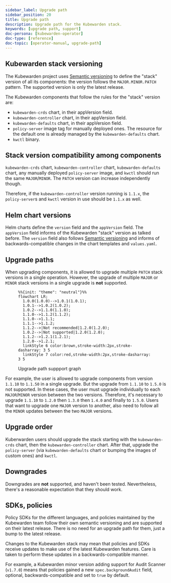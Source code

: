 ```yaml
---
sidebar_label: Upgrade path
sidebar_position: 20
title: Upgrade path
description: Upgrade path for the Kubewarden stack.
keywords: [upgrade path, support]
doc-persona: [kubewarden-operator]
doc-type: [reference]
doc-topic: [operator-manual, upgrade-path]
---
```


<head>
  <link rel="canonical" href="https://docs.kubewarden.io/reference/upgrade-path"/>
</head>

## Kubewarden stack versioning

The Kubewarden project uses [Semantic versioning](https://semver.org/)
to define the "stack" version of all its components: the version follows the
`MAJOR.MINOR.PATCH` pattern. The supported version is only the latest release.

The Kubewarden components that follow the rules for the "stack" version are:

- `kubewarden-crds` chart, in their appVersion field.
- `kubewarden-controller` chart, in their appVersion field.
- `kubewarden-defaults` chart, in their appVersion field.
- `policy-server` image tag for manually deployed ones. The resource for the
  default one is already managed by the `kubewarden-defaults` chart.
- `kwctl` binary.

## Stack version compatibility among components

`kubewarden-crds` chart, `kubewarden-controller` chart, `kubewarden-defaults`
chart, any manually deployed `policy-server` image, and `kwctl` should run the
same `MAJOR`/`MINOR`. The `PATCH` version can increase independently though.

Therefore, if the `kubewarden-controller` version running is `1.1.x`, the
`policy-server`s and `kwctl` version in use should be `1.1.x` as well.

## Helm chart versions

Helm charts define the `version` field and the `appVersion` field. The `appVersion` field informs
of the Kubewarden "stack" version as talked before. The `version` field also
follows [Semantic versioning](https://semver.org/) and informs of
backwards-compatible changes in the chart templates and `values.yaml`.

## Upgrade paths

When upgrading components, it is allowed to upgrade multiple `PATCH` stack versions
in a single operation. However, the upgrade of multiple `MAJOR` or `MINOR` stack versions
in a single upgrade is **not** supported.

<figure>

```mermaid
%%{init: "theme": "neutral"}%%
flowchart LR;
  1.0.0(1.0.0)-->1.0.1(1.0.1);
  1.0.1-->1.0.2(1.0.2);
  1.0.2-->1.1.0(1.1.0);
  1.1.0-->1.1.2(1.1.2);
  1.1.0-->1.1.1;
  1.1.1-->1.1.2;
  1.1.2-->|Not recommended|1.2.0(1.2.0);
  1.0.2-->|Not supported|1.2.0(1.2.0);
  1.1.2-->1.2.1(1.2.1);
  1.2.0-->1.2.1;
  linkStyle 6 color:brown,stroke-width:2px,stroke-dasharray: 3 5
  linkStyle 7 color:red,stroke-width:2px,stroke-dasharray: 3 5
```

<figcaption>Upgrade path suppport graph</figcaption>
</figure>

For example, the user is allowed to upgrade components from version `1.1.10` to
`1.1.50` in a single upgrade. But the upgrade from `1.1.10` to `1.5.0` is not supported.
In these cases, the user must upgrade individually to each `MAJOR`/`MINOR` version
between the two versions. Therefore, it's necessary to upgrade `1.1.10` to `1.2.0`
then `1.3.0` then `1.4.0` and finally to `1.5.0`. Users that want to upgrade one
`MAJOR` version to another, also need to follow all the `MINOR` updates between the
two `MAJOR` versions.

## Upgrade order

Kuberwarden users should upgrade the stack starting with the `kubewarden-crds`
chart, then the `kubewarden-controller` chart. After that, upgrade the
`policy-server` (via `kubewarden-defaults` chart or bumping the images of
custom ones) and `kwctl`.

## Downgrades

Downgrades are **not** supported, and haven't been tested. Nevertheless,
there's a reasonable expectation that they should work.

## SDKs, policies

Policy SDKs for the different languages, and policies maintained by the
Kubewarden team follow their own semantic versioning and are supported on their
latest release. There is no need for an upgrade path for them, just a bump to
the latest release.

Changes to the Kubewarden stack may mean that policies and SDKs receive updates
to make use of the latest Kubewarden features. Care is taken to perform these updates
in a backwards-compatible manner.

For example, a Kubewarden minor version adding support for Audit Scanner
(`v1.7.0`) means that policies gained a new `spec.backgroundAudit` field,
optional, backwards-compatible and set to `true` by default.
